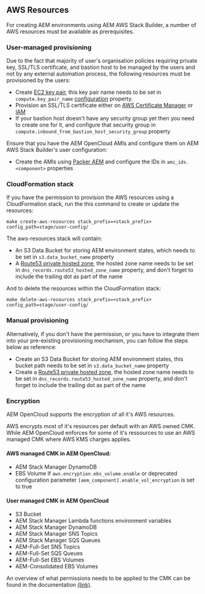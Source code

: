 AWS Resources
-------------

For creating AEM environments using AEM AWS Stack Builder, a number of AWS resources must be available as prerequisites.

### User-managed provisioning

Due to the fact that majority of user's organisation policies requiring private key, SSL/TLS certificate, and bastion host to be managed by the users and not by any external automation process, the following resources must be provisioned by the users:

- Create [EC2 key pair](http://docs.aws.amazon.com/AWSEC2/latest/UserGuide/ec2-key-pairs.html), this key pair name needs to be set in `compute.key_pair_name` [configuration](https://github.com/shinesolutions/aem-aws-stack-builder/blob/master/docs/configuration.md) property.
- Provision an SSL/TLS certificate either on [AWS Certificate Manager](https://aws.amazon.com/certificate-manager/getting-started/) or [IAM](https://docs.aws.amazon.com/cli/latest/reference/iam/upload-server-certificate.html)
- If your bastion host doesn't have any security group yet then you need to create one for it, and configure that security group in `compute.inbound_from_bastion_host_security_group` property

Ensure that you have the AEM OpenCloud AMIs and configure them on AEM AWS Stack Builder's user configuration:

- Create the AMIs using [Packer AEM](https://github.com/shinesolutions/packer-aem/) and configure the IDs in `ami_ids.<component>` properties

### CloudFormation stack

If you have the permission to provision the AWS resources using a CloudFormation stack, run the this command to create or update the resources:

    make create-aws-resources stack_prefix=<stack_prefix> config_path=stage/user-config/

The aws-resources stack will contain:

- An S3 Data Bucket for storing AEM environment states, which needs to be set in `s3.data_bucket_name` property
- A [Route53 private hosted zone](https://docs.aws.amazon.com/Route53/latest/DeveloperGuide/hosted-zone-private-creating.html), the hosted zone name needs to be set in `dns_records.route53_hosted_zone_name` property, and don't forget to include the trailing dot as part of the name

And to delete the resources within the CloudFormation stack:

    make delete-aws-resources stack_prefix=<stack_prefix> config_path=stage/user-config/

### Manual provisioning

Alternatively, if you don't have the permission, or you have to integrate them into your pre-existing provisioning mechanism, you can follow the steps below as reference:

- Create an S3 Data Bucket for storing AEM environment states, this bucket path needs to be set in `s3.data_bucket_name` property
- Create a [Route53 private hosted zone](https://docs.aws.amazon.com/Route53/latest/DeveloperGuide/hosted-zone-private-creating.html), the hosted zone name needs to be set in `dns_records.route53_hosted_zone_name` property, and don't forget to include the trailing dot as part of the name


### Encryption
AEM OpenCloud supports the encryption of all it's AWS resources.

AWS encrypts most of it's resources per default with an AWS owned CMK. While AEM OpenCloud enforces for some of it's ressources to use an AWS managed CMK where AWS KMS charges applies.

#### AWS managed CMK in AEM OpenCloud:
* AEM Stack Manager DynamoDB
* EBS Volume if `aws.encryption.ebs_volume.enable` or deprecated configuration parameter `[aem_component].enable_vol_encryption` is set to true

#### User managed CMK in AEM OpenCloud
* S3 Bucket
* AEM Stack Manager Lambda functions environment variables
* AEM Stack Manager DynamoDB
* AEM Stack Manager SNS Topics
* AEM Stack Manager SQS Queues
* AEM-Full-Set SNS Topics
* AEM-Full-Set SQS Queues
* AEM-Full-Set EBS Volumes
* AEM-Consolidated EBS Volumes

An overview of what permissions needs to be applied to the CMK can be found in the documentation [(link)](./aws-resource-encryption.md).

